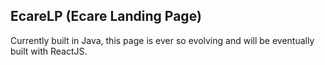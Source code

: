 ## EcareLP (Ecare Landing Page)

Currently built in Java, this page is ever so evolving and will be eventually built with ReactJS.
